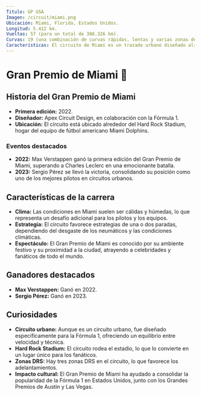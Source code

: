 ```yaml
---
Titulo: GP USA
Imagen: /circuit/miami.png
Ubicación: Miami, Florida, Estados Unidos.
Longitud: 5.412 km.
Vueltas: 57 (para un total de 308.326 km).
Curvas: 19 (una combinación de curvas rápidas, lentas y varias zonas de adelantamiento).
Características: El circuito de Miami es un trazado urbano diseñado alrededor del Hard Rock Stadium. Combina rectas largas con curvas técnicas, ofreciendo un desafío único para los pilotos y equipos.
---
```


# Gran Premio de Miami 🏁

## Historia del Gran Premio de Miami
- **Primera edición:** 2022.
- **Diseñador:** Apex Circuit Design, en colaboración con la Fórmula 1.
- **Ubicación:** El circuito está ubicado alrededor del Hard Rock Stadium, hogar del equipo de fútbol americano Miami Dolphins.

### Eventos destacados
- **2022:** Max Verstappen ganó la primera edición del Gran Premio de Miami, superando a Charles Leclerc en una emocionante batalla.
- **2023:** Sergio Pérez se llevó la victoria, consolidando su posición como uno de los mejores pilotos en circuitos urbanos.

## Características de la carrera
- **Clima:** Las condiciones en Miami suelen ser cálidas y húmedas, lo que representa un desafío adicional para los pilotos y los equipos.
- **Estrategia:** El circuito favorece estrategias de una o dos paradas, dependiendo del desgaste de los neumáticos y las condiciones climáticas.
- **Espectáculo:** El Gran Premio de Miami es conocido por su ambiente festivo y su proximidad a la ciudad, atrayendo a celebridades y fanáticos de todo el mundo.

## Ganadores destacados
- **Max Verstappen:** Ganó en 2022.
- **Sergio Pérez:** Ganó en 2023.

## Curiosidades
- **Circuito urbano:** Aunque es un circuito urbano, fue diseñado específicamente para la Fórmula 1, ofreciendo un equilibrio entre velocidad y técnica.
- **Hard Rock Stadium:** El circuito rodea el estadio, lo que lo convierte en un lugar único para los fanáticos.
- **Zonas DRS:** Hay tres zonas DRS en el circuito, lo que favorece los adelantamientos.
- **Impacto cultural:** El Gran Premio de Miami ha ayudado a consolidar la popularidad de la Fórmula 1 en Estados Unidos, junto con los Grandes Premios de Austin y Las Vegas.
